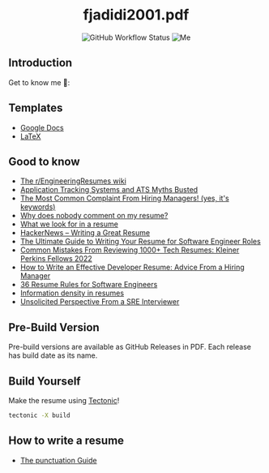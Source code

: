 <h1 align="center"> fjadidi2001.pdf </h1>

<p align="center">
  <img alt="GitHub Workflow Status" src="">
  <img alt="Me" src="">
</p>

## Introduction

Get to know me 🤫:

## Templates

- [Google Docs](https://www.reddit.com/r/EngineeringResumes/wiki/resumetemplates#wiki_google_docs)    
- [LaTeX](https://www.reddit.com/r/EngineeringResumes/wiki/resumetemplates#wiki_latex)

## Good to know

- [The r/EngineeringResumes wiki](https://www.reddit.com/r/EngineeringResumes/wiki/)
- [Application Tracking Systems and ATS Myths Busted](https://thetechresume.com/samples/ats-myths-busted)
- [The Most Common Complaint From Hiring Managers! (yes, it's keywords)](https://www.reddit.com/r/EngineeringResumes/comments/18v23ng/the_most_common_complaint_from_hiring_managers/)
- [Why does nobody comment on my resume?](https://www.reddit.com/r/EngineeringResumes/comments/16f36kl/software_why_does_nobody_comment_on_my_resume/)
- [What we look for in a resume](https://huyenchip.com/2023/01/24/what-we-look-for-in-a-candidate.html)
- [HackerNews – Writing a Great Resume](https://www.ycombinator.com/library/FB-writing-a-great-resume)
- [The Ultimate Guide to Writing Your Resume for Software Engineer Roles](https://archive.ph/Xmdqt)
- [Common Mistakes From Reviewing 1000+ Tech Resumes: Kleiner Perkins Fellows 2022](https://debarghyadas.com/writes/kpcb/)
- [How to Write an Effective Developer Resume: Advice From a Hiring Manager](https://stackoverflow.blog/2020/11/25/how-to-write-an-effective-developer-resume-advice-from-a-hiring-manager/)
- [36 Resume Rules for Software Engineers](https://www.nicksingh.com/posts/36-resume-rules-for-software-engineers)
- [Information density in resumes](https://evykassirer.github.io/playing-the-internship-game/1-Applying/resume_information_density/)
- [Unsolicited Perspective From a SRE Interviewer](https://www.reddit.com/r/ITCareerQuestions/comments/1346wln/)

## Pre-Build Version

Pre-build versions are available as GitHub Releases in PDF.
Each release has build date as its name.

## Build Yourself

Make the resume using [Tectonic](https://tectonic-typesetting.github.io/book/latest/index.html)!

```sh
tectonic -X build
```

## How to write a resume

- [The punctuation Guide](http://www.thepunctuationguide.com/index.html)

